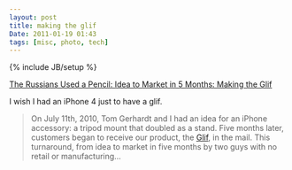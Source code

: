 ```yaml
---
layout: post
title: making the glif
Date: 2011-01-19 01:43
tags: [misc, photo, tech]
---
```

{% include JB/setup %} 

[The Russians Used a Pencil: Idea to Market in 5 Months: Making the Glif](http://www.therussiansusedapencil.com/post/2794775825/idea-to-market-in-5-months-making-the-glif)

I wish I had an iPhone 4 just to have a glif.

> On July 11th, 2010, Tom Gerhardt and I had an idea for an iPhone accessory: a tripod mount that doubled as a stand. Five months later, customers began to receive our product, the [Glif](http://www.theglif.com/), in the mail. This turnaround, from idea to market in five months by two guys with no retail or manufacturing…
